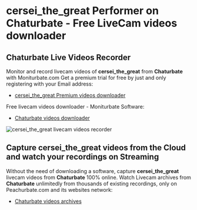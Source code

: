 # cersei_the_great Performer on Chaturbate - Free LiveCam videos downloader

## Chaturbate Live Videos Recorder

Monitor and record livecam videos of **cersei_the_great** from **Chaturbate** with Moniturbate.com
Get a premium trial for free by just and only registering with your Email address:
* [cersei_the_great Premium videos downloader](https://moniturbate.com/request-demo-licence-key.html)

Free livecam videos downloader - Moniturbate Software:
* [Chaturbate videos downloader](https://moniturbate.com/moniturbate-download-software.html)

![cersei_the_great livecam videos recorder](https://peachurnet.com/templates/moniturbate-software.png)


## Capture cersei_the_great videos from the Cloud and watch your recordings on Streaming

Without the need of downloading a software, capture **cersei_the_great** livecam videos from **Chaturbate** 100% online.
Watch Livecam archives from **Chaturbate** unlimitedly from thousands of existing recordings, only on Peachurbate.com and its websites network:
* [Chaturbate videos archives](https://peachurnet.com/)